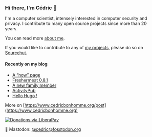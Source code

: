 ### Hi there, I'm Cédric 👋

I'm a computer scientist, intensely interested in computer security and privacy.
I contribute to many open source projects since more than 20 years.

You can read more [about me](https://www.cedricbonhomme.org/about).

If you would like to contribute to any of
[my projects](https://www.cedricbonhomme.org/software), please do so on
[Sourcehut](https://sr.ht/~cedric).


#### Recently on my blog

<!-- blog starts -->
* [A “now” page](https://www.cedricbonhomme.org/2022/05/12/now-page/)
* [Freshermeat 0.8.1](https://www.cedricbonhomme.org/2022/05/10/freshermeat-0-8-1/)
* [A new family member](https://www.cedricbonhomme.org/2022/04/15/double-bass/)
* [ActivityPub](https://www.cedricbonhomme.org/2022/03/21/activitypub/)
* [Hello Hugo !](https://www.cedricbonhomme.org/2022/03/19/hugo/)
<!-- blog ends -->

More on [https://www.cedricbonhomme.org/post](https://www.cedricbonhomme.org)

[![Donations via LiberaPay](https://img.shields.io/liberapay/gives/cedricbonhomme.svg?logo=liberapay)](https://liberapay.com/cedricbonhomme)

🐘 Mastodon: [@cedric@fosstodon.org](https://fosstodon.org/@cedric)
